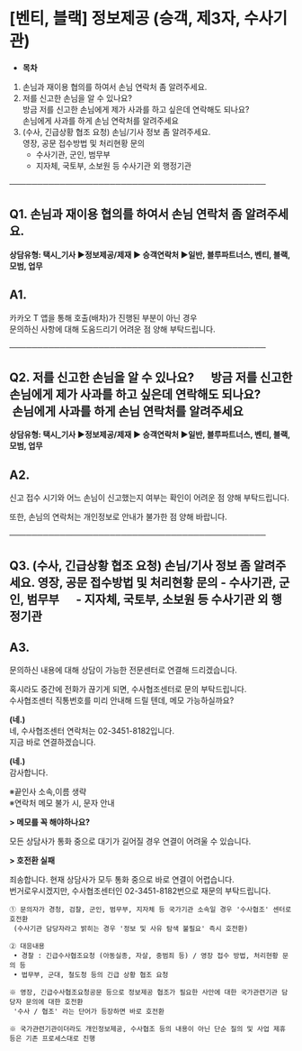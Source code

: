 # [벤티, 블랙] 정보제공 (승객, 제3자, 수사기관)

* **목차**

1. 손님과 재이용 협의를 하여서 손님 연락처 좀 알려주세요.
2. 저를 신고한 손님을 알 수 있나요?  
   방금 저를 신고한 손님에게 제가 사과를 하고 싶은데 연락해도 되나요?  
   손님에게 사과를 하게 손님 연락처를 알려주세요
3. (수사, 긴급상황 협조 요청) 손님/기사 정보 좀 알려주세요.  
   영장, 공문 접수방법 및 처리현황 문의  
   - 수사기관, 군인, 범무부  
   - 지자체, 국토부, 소보원 등 수사기관 외 행정기관

──────────────────────────────────────────────

**Q1. 손님과 재이용 협의를 하여서 손님 연락처 좀 알려주세요.**
---------------------------------------

**상담유형: **택시\_기사 ▶정보제공/제재 ▶ 승객연락처 ▶일반, 블루파트너스, 벤티, 블랙, 모범, 업무****

**A1.**
-------

카카오 T 앱을 통해 호출(배차)가 진행된 부분이 아닌 경우  
문의하신 사항에 대해 도움드리기 어려운 점 양해 부탁드립니다.

──────────────────────────────────────────────

**Q2. 저를 신고한 손님을 알 수 있나요?      방금 저를 신고한 손님에게 제가 사과를 하고 싶은데 연락해도 되나요?        손님에게 사과를 하게 손님 연락처를 알려주세요**
--------------------------------------------------------------------------------------------------------

**상담유형: **택시\_기사 ▶정보제공/제재 ▶ 승객연락처 ▶일반, 블루파트너스, 벤티, 블랙, 모범, 업무****

**A2.**
-------

신고 접수 시기와 어느 손님이 신고했는지 여부는 확인이 어려운 점 양해 부탁드립니다.

또한, 손님의 연락처는 개인정보로 안내가 불가한 점 양해 바랍니다.

──────────────────────────────────────────────

**Q3. (수사, 긴급상황 협조 요청)** **손님/기사 정보 좀 알려주세요.** **영장, 공문 접수방법 및 처리현황 문의** **-** **수사기관, 군인, 범무부      - 지자체,** **국토부, 소보원 등 수사기관 외 행정기관**
---------------------------------------------------------------------------------------------------------------------------------------

**A3.**
-------

문의하신 내용에 대해 상담이 가능한 전문센터로 연결해 드리겠습니다.

혹시라도 중간에 전화가 끊기게 되면, 수사협조센터로 문의 부탁드립니다.   
수사협조센터 직통번호를 미리 안내해 드릴 텐데, 메모 가능하실까요?

**(네.)**   
네, 수사협조센터 연락처는 02-3451-8182입니다.   
지금 바로 연결하겠습니다.

**(네.)**  
감사합니다.

※끝인사 소속,이름 생략   
※연락처 메모 불가 시, 문자 안내

**> 메모를 꼭 해야하나요?**

모든 상담사가 통화 중으로 대기가 길어질 경우 연결이 어려울 수 있습니다.

**> 호전환 실패**

죄송합니다. 현재 상담사가 모두 통화 중으로 바로 연결이 어렵습니다.   
번거로우시겠지만, 수사협조센터인 02-3451-8182번으로 재문의 부탁드립니다.

```
① 문의자가 경청, 검찰, 군인, 범무부, 지자체 등 국가기관 소속일 경우 '수사협조' 센터로 호전환   
 (수사기관 담당자라고 밝히는 경우 '정보 및 사유 탐색 불필요' 즉시 호전환)  
  
② 대응내용  
 • 경찰 : 긴급수사협조요청 (아동실종, 자살, 중범죄 등) / 영장 접수 방법, 처리현황 문의 등   
 • 법무부, 군대, 철도청 등의 긴급 상황 협조 요청   
  
※ 영장, 긴급수사협조요청공문 등으로 정보제공 협조가 필요한 사안에 대한 국가관련기관 담당자 문의에 대한 호전환  
 '수사 / 협조' 라는 단어가 등장하면 바로 호전환  
  
※ 국가관련기관이더라도 개인정보제공, 수사협조 등의 내용이 아닌 단순 질의 및 사업 제휴 등은 기존 프로세스대로 진행
```